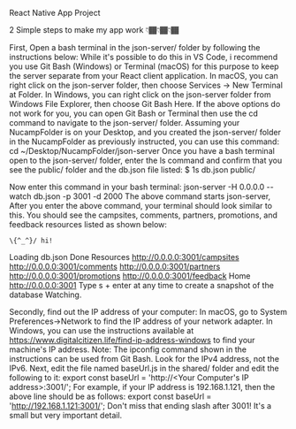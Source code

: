 React Native App Project

2 Simple steps to make my app work 👇🏾👇🏾👇🏾

First, Open a bash terminal in the json-server/ folder by following the
instructions below:
While it's possible to do this in VS Code, i recommend you use Git Bash (Windows) or Terminal (macOS) for this purpose to keep the server separate from your React client application. 
In macOS, you can right click on the json-server folder, then choose Services -> New Terminal at Folder.
In Windows, you can right click on the json-server folder from Windows File Explorer, then choose Git Bash Here.
If the above options do not work for you, you can open Git Bash or Terminal then use the cd command to navigate to the json-server/ folder. Assuming your NucampFolder is on your Desktop, and you created the json-server/ folder in the NucampFolder as previously instructed, you can use this command:
cd ~/Desktop/NucampFolder/json-server
Once you have a bash terminal open to the json-server/ folder, enter the ls command and confirm that you see the public/ folder and the db.json file listed: $ 1s
db.json public/

Now enter this command in your bash terminal: 
json-server -H 0.0.0.0 --watch db.json -p 3001 -d 2000
The above command starts json-server, After you enter the above command, your terminal should look similar to this. You should see the campsites, comments, partners, promotions, and feedback resources listed as shown below:

    \{^_^}/ hi!
Loading db.json
Done
Resources
http://0.0.0.0:3001/campsites
http://0.0.0.0:3001/comments
http://0.0.0.0:3001/partners
http://0.0.0.0:3001/promotions
http://0.0.0.0:3001/feedback
Home
http://0.0.0.0:3001
Type s + enter at any time to create a snapshot of the database
Watching.

Secondly, find out the IP address of your computer:
In macOS, go to System Preferences->Network to find the IP address of your network adapter.
In Windows, you can use the instructions available at https://www.digitalcitizen.life/find-ip-address-windows to find your machine's IP address. Note: The ipconfig command shown in the instructions can be used from Git Bash. Look for the IPv4 address, not the IPv6. 
Next, edit the file named baseUrl.js in the shared/ folder and edit the following to it:
export const baseUrl = 'http://<Your Computer's IP address>:3001/';
For example, if your IP address is 192.168.1.121, then the above line should be as follows:
export const baseUrl = 'http://192.168.1.121:3001/';
Don't miss that ending slash after 3001! It's a small but very important detail.
